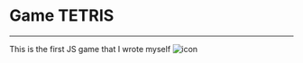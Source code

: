 <h1>Game TETRIS</h1>
<hr>
This is the first JS game that I wrote myself
<img src="tetris/images/icon.png" alt="icon">
